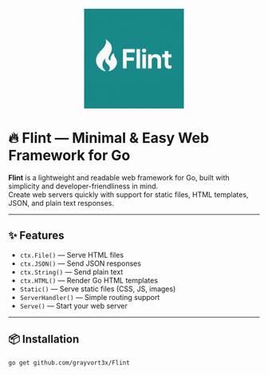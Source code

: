 <p align="center">
  <img src="assets/flint.jpg" width="200"/>
</p>

# 🔥 Flint — Minimal & Easy Web Framework for Go

**Flint** is a lightweight and readable web framework for Go, built with simplicity and developer-friendliness in mind.  
Create web servers quickly with support for static files, HTML templates, JSON, and plain text responses.

---

## ✨ Features

- `ctx.File()` — Serve HTML files
- `ctx.JSON()` — Send JSON responses
- `ctx.String()` — Send plain text
- `ctx.HTML()` — Render Go HTML templates
- `Static()` — Serve static files (CSS, JS, images)
- `ServerHandler()` — Simple routing support
- `Serve()` — Start your web server

---

## 📦 Installation

```bash
go get github.com/grayvort3x/Flint
